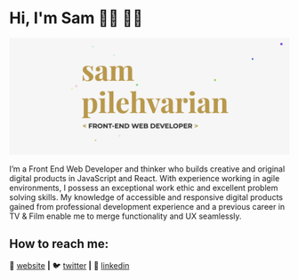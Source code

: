 # Hi, I'm Sam 👋🏻 🧔🏻

![](https://github.com/mantonionip/mantonionip/blob/main/hero-img.png)

I’m a Front End Web Developer and thinker who builds creative and original digital products in JavaScript and React. With experience working in agile environments, I possess an exceptional work ethic and excellent problem solving skills. My knowledge of accessible and responsive digital products gained from professional development experience and a previous career in TV & Film enable me to merge functionality and UX seamlessly.

## How to reach me:
🏡 [website][website] **|** 
🐦 [twitter][twitter] **|** 
🔗 [linkedin][linkedin]

[website]: https://samdev.codes
[twitter]: https://twitter.com/SamDevCodes
[linkedin]: https://www.linkedin.com/in/sam-pilehvarian/

